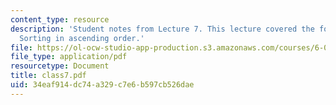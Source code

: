 ```yaml
---
content_type: resource
description: 'Student notes from Lecture 7. This lecture covered the following topic:
  Sorting in ascending order.'
file: https://ol-ocw-studio-app-production.s3.amazonaws.com/courses/6-090-building-programming-experience-a-lead-in-to-6-001-january-iap-2005/34eaf914dc74a329c7e6b597cb526dae_class7.pdf
file_type: application/pdf
resourcetype: Document
title: class7.pdf
uid: 34eaf914-dc74-a329-c7e6-b597cb526dae
---
```

